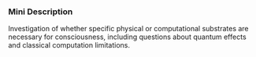 ### Mini Description

Investigation of whether specific physical or computational substrates are necessary for consciousness, including questions about quantum effects and classical computation limitations.
